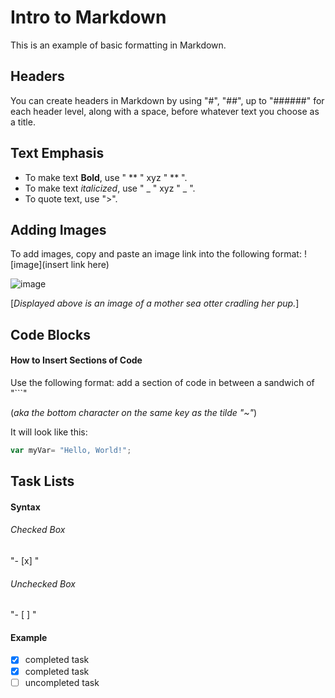 # Intro to Markdown
This is an example of basic formatting in Markdown. 

## Headers
You can create headers in Markdown by using "#", "##", up to "######" for each header level, along with a space, before whatever text you choose as a title. 

## Text Emphasis

- To make text **Bold**, use " ** " xyz " ** ".
- To make text _italicized_, use " _ " xyz " _ ".
- To quote text, use ">".

## Adding Images
To add images, copy and paste an image link into the following format: ![image](insert link here)


![image](https://github.com/user-attachments/assets/fc724f1c-adb6-4bfa-b24b-a2936acdb7ed)


[_Displayed above is an image of a mother sea otter cradling her pup._]

## Code Blocks

#### How to Insert Sections of Code

Use the following format: add a section of code in between a sandwich of "```"

(_aka the bottom character on the same key as the tilde "~"_)

It will look like this: 

```javascript
var myVar= "Hello, World!";
```

## Task Lists
#### Syntax
###### Checked Box
"- [x] "
###### Unchecked Box
"- [ ] "
#### Example
 - [x] completed task
 - [x] completed task
 - [ ] uncompleted task
